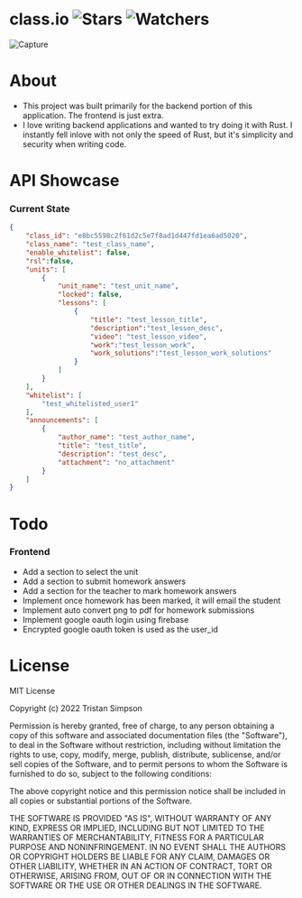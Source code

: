 # class.io ![Stars](https://img.shields.io/github/stars/realTristan/class.io?color=brightgreen) ![Watchers](https://img.shields.io/github/watchers/realTristan/class.io?label=Watchers)
![Capture](https://user-images.githubusercontent.com/75189508/193428491-28348d48-5a33-4975-8dfa-9c339f8f9db4.PNG)

# About
- This project was built primarily for the backend portion of this application. The frontend is just extra.
- I love writing backend applications and wanted to try doing it with Rust. I instantly fell inlove with not only the speed of Rust, but it's simplicity and security when writing code.

# API Showcase
 
<h3>Current State</h3>

```json
{
    "class_id": "e8bc5598c2f61d2c5e7f8ad1d447fd1ea6ad5020", 
    "class_name": "test_class_name", 
    "enable_whitelist": false,
    "rsl":false, 
    "units": [
        {
            "unit_name": "test_unit_name", 
            "locked": false, 
            "lessons": [
                {
                    "title": "test_lesson_title", 
                    "description":"test_lesson_desc", 
                    "video": "test_lesson_video", 
                    "work":"test_lesson_work", 
                    "work_solutions":"test_lesson_work_solutions"
                }
            ]
        }
    ], 
    "whitelist": [
        "test_whitelisted_user1"
    ], 
    "announcements": [
        {
            "author_name": "test_author_name", 
            "title": "test_title", 
            "description": "test_desc", 
            "attachment": "no_attachment"
        }
    ]
}
```

# Todo
<h3>Frontend</h3>

- Add a section to select the unit
- Add a section to submit homework answers
- Add a section for the teacher to mark homework answers
- Implement once homework has been marked, it will email the student
- Implement auto convert png to pdf for homework submissions
- Implement google oauth login using firebase
- Encrypted google oauth token is used as the user_id

# License
MIT License

Copyright (c) 2022 Tristan Simpson

Permission is hereby granted, free of charge, to any person obtaining a copy
of this software and associated documentation files (the "Software"), to deal
in the Software without restriction, including without limitation the rights
to use, copy, modify, merge, publish, distribute, sublicense, and/or sell
copies of the Software, and to permit persons to whom the Software is
furnished to do so, subject to the following conditions:

The above copyright notice and this permission notice shall be included in all
copies or substantial portions of the Software.

THE SOFTWARE IS PROVIDED "AS IS", WITHOUT WARRANTY OF ANY KIND, EXPRESS OR
IMPLIED, INCLUDING BUT NOT LIMITED TO THE WARRANTIES OF MERCHANTABILITY,
FITNESS FOR A PARTICULAR PURPOSE AND NONINFRINGEMENT. IN NO EVENT SHALL THE
AUTHORS OR COPYRIGHT HOLDERS BE LIABLE FOR ANY CLAIM, DAMAGES OR OTHER
LIABILITY, WHETHER IN AN ACTION OF CONTRACT, TORT OR OTHERWISE, ARISING FROM,
OUT OF OR IN CONNECTION WITH THE SOFTWARE OR THE USE OR OTHER DEALINGS IN THE
SOFTWARE.

